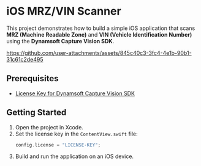 # iOS MRZ/VIN Scanner
This project demonstrates how to build a simple iOS application that scans **MRZ (Machine Readable Zone)** and **VIN (Vehicle Identification Number)** using the **Dynamsoft Capture Vision SDK**.

https://github.com/user-attachments/assets/845c40c3-3fc4-4e1b-90b1-31c61c2de495

## Prerequisites
- [License Key for Dynamsoft Capture Vision SDK](https://www.dynamsoft.com/customer/license/trialLicense/?product=dcv&package=cross-platform)

## Getting Started
1. Open the project in Xcode.
2. Set the license key in the `ContentView.swift` file:
   ```swift
   config.license = "LICENSE-KEY";
   ```
3. Build and run the application on an iOS device.
